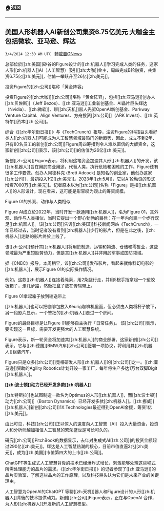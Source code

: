 ###  [:house:返回](README.md)
---


## 美国人形机器人AI新创公司集资6.75亿美元 大咖金主包括微软、亚马逊、辉达
`3/4/2024 12:30 AM UTC ` [轉載自GNews](https://gnews.org/articles/2361824)

总部位於[[zh:美国]]矽谷的Figure设计的[[zh:机器人]]学习完成人类的任务，这家人形[[zh:机器人]]AI（人工智慧）吸引[[zh:大咖]]金主，周四完成B轮融资，共集资6.75亿[[zh:美元]]，估值一举跃升至26亿[[zh:美元]]。

投资Figure的[[zh:公司]]堪称「黄金阵容」

投资Figure的[[zh:大咖]][[zh:公司]]堪称「黄金阵容」，包括[[zh:亚马逊]]创办人[[zh:贝佐斯]]（Jeff Bezos）、[[zh:亚马逊]]工业新创基金、AI晶片巨头辉达（Nvidia）、[[zh:微软]]、聊[[zh:天机]]器人先驱OpenAI新创基金、Parkway Venture Capital、Align Ventures、方舟投资[[zh:公司]]（ARK Invest）、[[zh:英特尔]]资本[[zh:公司]]。

综合《[[zh:华尔街日报]]》与《TechCrunch》报导，注资Figure的科技巨头看好类人[[zh:机器人]]可能成为人工智慧领域最热门的新趋势，因此，成立不到2年、只有80名员工的新创[[zh:公司]]Figure周四筹措到令人难以置信的大额资金，这家新创[[zh:公司]]表示，该[[zh:公司]]的估值为26亿[[zh:美元]]。

新创[[zh:公司]]Figure表示，将利用这笔资金加速其人形[[zh:机器人]]的开发，该[[zh:机器人]]旨在用於商业用途，代替人类，执行危险和困难的工作。Figure还有很多工作要做。创办人阿德科克 (Brett Adcock) 是知名的创业家，他创办这家[[zh:公司]]，最初投入1亿[[zh:美元]]。2023年[[zh:5月]]，它以A 轮融资的形式增资7000万[[zh:美元]]。记者原本以为[[zh:公司]]名称「Figure」是指[[zh:机器人]]的人形设计，现在看来，这可能是形容叹为观止的筹资规模。

Figure 01的外观、动作与人类相似

Figure AI成立於2022年，当时开发一款通用[[zh:机器人]]，名为Figure 01，其外观、动作与人类相似，当时它提出一个野心勃勃的目标：在一年内创建一个步行双足[[zh:机器人]]。该[[zh:公司]]告诉[[zh:美国]]科技新闻网站《TechCrunch》，一年已经过去，当时记者没有看到[[zh:机器人]]步行的影片，但是在此之後，[[zh:机器人]]走路的影片终於上线了。

该[[zh:公司]]预计其[[zh:机器人]]将用於制造、运输和物流、仓储和零售业，这些领域最为严重短缺劳动力，但是其[[zh:机器人]]并非用於军事或国防领域。

据《CNBC》报导，本周稍早，该[[zh:公司]]发布影片，看起来就像科幻电影的[[zh:机器人]]，展示Figure 01的实际操作情况。

例如，这款[[zh:机器人]]连接着绳索，用2条腿行走，并用5根手指拿起一个塑胶板箱子，走几步路，然後把盒子放在传输带上。

Figure 01拿起箱子放到输送带上

[[zh:机器人]]也可以把咖啡包放入Keurig咖啡机里面，但必须由人类将杯子放下，另一段影片显示，一个笨拙的[[zh:机器人]]走过一个房间。

Figure的最终目标是让Figure 01能够自主执行「日常任务」。 该[[zh:公司]]表示，要实现这一目标，需要开发更强大的人工智慧系统。

Figure表示，新一轮资金将加速其[[zh:机器人]]的商业部署。这家新创[[zh:公司]]表示，它与[[zh:德国]]BMW汽车[[zh:公司]]签署一项协议，将利用其[[zh:机器人]]组装汽车。

Figure只是众多[[zh:公司]]竞相研发人形[[zh:机器人]]的[[zh:公司]]之一。[[zh:亚马逊]]资助的Agility Robotics计划开设一家工厂，每年将生产多达1万台双脚Digit [[zh:机器人]]。

**[[zh:波士顿]]动力已经开发多款[[zh:机器人]]**

[[zh:特斯拉]]也试图制造一款名为Optimus的人形[[zh:机器人]]，而[[zh:波士顿]]动力[[zh:公司]]（Boston Dynamics）已经开发多款[[zh:机器人]]。[[zh:挪威]][[zh:机器人]]新创[[zh:公司]]1X Technologies最近得到OpenAI金援，筹资1亿[[zh:美元]]。

由此可见，科技[[zh:公司]]正以惊人的速度向人工智慧（AI）投入大量资金，投资人和分析师越加相信人工智慧的繁荣盛世是可长可久的。

研究[[zh:公司]]PitchBook的数据显示，去年对生成式AI[[zh:公司]]的投资金额超过290亿[[zh:美元]]。辉达是人工智慧热潮的核心，目前市值直逼2兆[[zh:美元]]，成为[[zh:美国]]市值第四大的上市[[zh:公司]]。

ChatGPT等生成式人工智慧背後的技术已经爆炸式增长，刺激能够处理这些程式所需处理能力的晶片的需求。《[[zh:华尔街日报]]》的记者参观了[[zh:亚马逊]]的晶片实验室，了解这些晶片的工作原理，以及科技巨头认为它们是未来产业的关键理由。

人工智慧为OpenAI的ChatGPT 等聊[[zh:天机]]器人和Figure设计的人形[[zh:机器人]]背後的技术提供动力。新创[[zh:公司]]Figure表示，正在与OpenAI 合作，为人形[[zh:机器人]]开发新的人工智慧模型。
